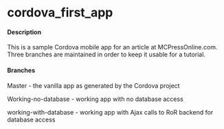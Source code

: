 # cordova_first_app

#### Description
This is a sample Cordova mobile app for an article at MCPressOnline.com. Three branches are maintained in order to keep it usable for a tutorial. 

#### Branches

Master - the vanilla app as generated by the Cordova project

Working-no-database - working app with no database access

working-with-database - working app with Ajax calls to RoR backend for database access


